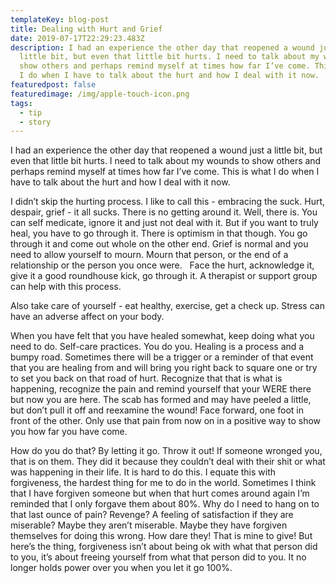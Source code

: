 ```yaml
---
templateKey: blog-post
title: Dealing with Hurt and Grief
date: 2019-07-17T22:29:23.483Z
description: I had an experience the other day that reopened a wound just a
  little bit, but even that little bit hurts. I need to talk about my wounds to
  show others and perhaps remind myself at times how far I’ve come. This is what
  I do when I have to talk about the hurt and how I deal with it now.
featuredpost: false
featuredimage: /img/apple-touch-icon.png
tags:
  - tip
  - story
---
```

I had an experience the other day that reopened a wound just a little bit, but even that little bit hurts. I need to talk about my wounds to show others and perhaps remind myself at times how far I’ve come. This is what I do when I have to talk about the hurt and how I deal with it now.

I didn’t skip the hurting process. I like to call this - embracing the suck. Hurt, despair, grief - it all sucks. There is no getting around it. Well, there is. You can self medicate, ignore it and just not deal with it. But if you want to truly heal, you have to go through it. There is optimism in that though. You go through it and come out whole on the other end. Grief is normal and you need to allow yourself to mourn. Mourn that person, or the end of a relationship or the person you once were.   Face the hurt, acknowledge it, give it a good roundhouse kick, go through it. A therapist or support group can help with this process.

Also take care of yourself - eat healthy, exercise, get a check up. Stress can have an adverse affect on your body.

When you have felt that you have healed somewhat, keep doing what you need to do. Self-care practices. You do you. Healing is a process and a bumpy road. Sometimes there will be a trigger or a reminder of that event that you are healing from and will bring you right back to square one or try to set you back on that road of hurt. Recognize that that is what is happening, recognize the pain and remind yourself that your WERE there but now you are here. The scab has formed and may have peeled a little, but don’t pull it off and reexamine the wound! Face forward, one foot in front of the other. Only use that pain from now on in a positive way to show you how far you have come.

How do you do that? By letting it go. Throw it out! If someone wronged you, that is on them. They did it because they couldn’t deal with their shit or what was happening in their life. It is hard to do this. I equate this with forgiveness, the hardest thing for me to do in the world. Sometimes I think that I have forgiven someone but when that hurt comes around again I’m reminded that I only forgave them about 80%. Why do I need to hang on to that last ounce of pain? Revenge? A feeling of satisfaction if they are miserable? Maybe they aren’t miserable. Maybe they have forgiven themselves for doing this wrong. How dare they! That is mine to give! But here’s the thing, forgiveness isn’t about being ok with what that person did to you, it’s about freeing yourself from what that person did to you. It no longer holds power over you when you let it go 100%.